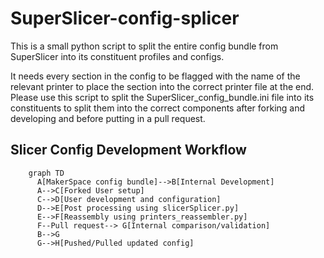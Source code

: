 # SuperSlicer-config-splicer

This is a small python script to split the entire config bundle from SuperSlicer into its constituent profiles and configs.

It needs every section in the config to be flagged with the name of the relevant printer to place the section into the correct printer file at the end. Please use this script to split the SuperSlicer_config_bundle.ini file into its constituents to split them into the correct components after forking and developing and before putting in a pull request.

## Slicer Config Development Workflow

```mermaid
    graph TD
      A[MakerSpace config bundle]-->B[Internal Development]
      A-->C[Forked User setup]
      C-->D[User development and configuration]
      D-->E[Post processing using slicerSplicer.py]
      E-->F[Reassembly using printers_reassembler.py]
      F--Pull request--> G[Internal comparison/validation]
      B-->G
      G-->H[Pushed/Pulled updated config]
```
